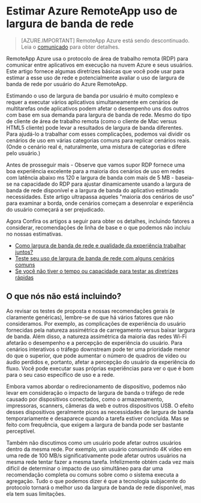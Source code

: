 
<properties 
    pageTitle="Estimar o uso de largura de banda de rede do Azure RemoteApp | Microsoft Azure"
    description="Saiba mais sobre os requisitos de largura de banda de rede para as coleções de RemoteApp do Azure e os aplicativos."
    services="remoteapp"
    documentationCenter="" 
    authors="lizap" 
    manager="mbaldwin" />

<tags 
    ms.service="remoteapp" 
    ms.workload="compute" 
    ms.tgt_pltfrm="na" 
    ms.devlang="na" 
    ms.topic="article" 
    ms.date="08/15/2016" 
    ms.author="elizapo" />

# <a name="estimate-azure-remoteapp-network-bandwidth-usage"></a>Estimar Azure RemoteApp uso de largura de banda de rede 

> [AZURE.IMPORTANT]
> RemoteApp Azure está sendo descontinuado. Leia o [comunicado](https://go.microsoft.com/fwlink/?linkid=821148) para obter detalhes.

RemoteApp Azure usa o protocolo de área de trabalho remota (RDP) para comunicar entre aplicativos em execução na nuvem Azure e seus usuários. Este artigo fornece algumas diretrizes básicas que você pode usar para estimar a esse uso de rede e potencialmente avaliar o uso de largura de banda de rede por usuário do Azure RemoteApp.

Estimando o uso de largura de banda por usuário é muito complexo e requer a executar vários aplicativos simultaneamente em cenários de multitarefas onde aplicativos podem afetar o desempenho uns dos outros com base em sua demanda para largura de banda de rede. Mesmo do tipo de cliente de área de trabalho remota (como o cliente de Mac versus HTML5 cliente) pode levar a resultados de largura de banda diferentes. Para ajudá-lo a trabalhar com esses complicações, podemos vai dividir os cenários de uso em várias categorias comuns para replicar cenários reais. (Onde o cenário real é, naturalmente, uma mistura de categorias e difere pelo usuário.)

Antes de prosseguir mais - Observe que vamos supor RDP fornece uma boa experiência excelente para a maioria dos cenários de uso em redes com latência abaixo ms 120 e largura de banda com mais de 5 MB - baseia-se na capacidade do RDP para ajustar dinamicamente usando a largura de banda de rede disponível e a largura de banda do aplicativo estimado necessidades. Este artigo ultrapassa aqueles "maioria dos cenários de uso" para examinar a borda, onde cenários começam a desenrolar e experiência do usuário começará a ser prejudicado.

Agora Confira os artigos a seguir para obter os detalhes, incluindo fatores a considerar, recomendações de linha de base e o que podemos não incluiu no nossas estimativas.

- [Como largura de banda de rede e qualidade da experiência trabalhar juntos?](remoteapp-bandwidthexperience.md)
- [Teste seu uso de largura de banda de rede com alguns cenários comuns](remoteapp-bandwidthtests.md)
- [Se você não tiver o tempo ou capacidade para testar as diretrizes rápidas](remoteapp-bandwidthguidelines.md)


## <a name="what-are-we-not-including"></a>O que nós não está incluindo?

Ao revisar os testes de proposta e nossas recomendações gerais (e claramente genéricas), lembre-se de que há vários fatores que não consideramos. Por exemplo, as complicações de experiência do usuário fornecidas pela natureza assimétrica de carregamento versus baixar largura de banda. Além disso, a natureza assimétrica da maioria das redes Wi-Fi afetarão o desempenho e a percepção de experiência do usuário. Para cenários interativos o tráfego downstream pode ter uma prioridade menor do que o superior, que pode aumentar o número de quadros de vídeo ou áudio perdidos e, portanto, afetar a percepção do usuário da experiência do fluxo. Você pode executar suas próprias experiências para ver o que é bom para o seu caso específico de uso e a rede.

Embora vamos abordar o redirecionamento de dispositivo, podemos não levar em consideração o impacto de largura de banda o tráfego de rede causado por dispositivos conectados, como o armazenamento, impressoras, scanners, câmeras da web e outros dispositivos USB. O efeito desses dispositivos geralmente picos as necessidades de largura de banda temporariamente e desaparece quando a tarefa estiver concluída. Mas se feito com frequência, que exigem a largura de banda pode ser bastante perceptível.

Também não discutimos como um usuário pode afetar outros usuários dentro da mesma rede. Por exemplo, um usuário consumindo 4K vídeo em uma rede de 100 MB/s significativamente pode afetar outros usuários na mesma rede tentar fazer a mesma tarefa. Infelizmente obtém cada vez mais difícil de determinar o impacto de uso simultâneo para dar uma recomendação completa ou comuns sobre como o sistema executa a agregação. Tudo o que podemos dizer é que a tecnologia subjacente do protocolo tornará o melhor uso da largura de banda de rede disponível, mas ela tem suas limitações.